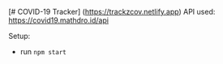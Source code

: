 [# COVID-19 Tracker] (https://trackzcov.netlify.app)
API used: https://covid19.mathdro.id/api

Setup:
- run ```npm start```
